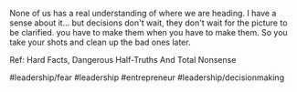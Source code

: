 None of us has a real understanding of where we are heading. I have a sense about it... but decisions don't wait, they don't wait for the picture to be clarified.  you have to make them when you have to make them. So you take your shots and clean up the bad ones later.


Ref: Hard Facts, Dangerous Half-Truths And Total Nonsense

#leadership/fear #leadership #entrepreneur #leadership/decisionmaking